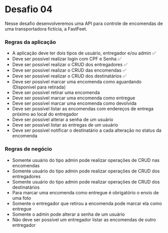 # Desafio 04

Nesse desafio desenvolveremos uma API para controle de encomendas de uma transportadora fictícia, a FastFeet.

### Regras da aplicação

- A aplicação deve ter dois tipos de usuário, entregador e/ou admin ✅
- Deve ser possível realizar login com CPF e Senha ✅
- Deve ser possível realizar o CRUD dos entregadores ✅
- Deve ser possível realizar o CRUD das encomendas ✅
- Deve ser possível realizar o CRUD dos destinatários ✅
- Deve ser possível marcar uma encomenda como aguardando (Disponível para retirada)
- Deve ser possível retirar uma encomenda
- Deve ser possível marcar uma encomenda como entregue
- Deve ser possível marcar uma encomenda como devolvida
- Deve ser possível listar as encomendas com endereços de entrega próximo ao local do entregador
- Deve ser possível alterar a senha de um usuário
- Deve ser possível listar as entregas de um usuário
- Deve ser possível notificar o destinatário a cada alteração no status da encomenda

### Regras de negócio

- Somente usuário do tipo admin pode realizar operações de CRUD nas encomendas
- Somente usuário do tipo admin pode realizar operações de CRUD dos entregadores
- Somente usuário do tipo admin pode realizar operações de CRUD dos destinatários
- Para marcar uma encomenda como entregue é obrigatório o envio de uma foto
- Somente o entregador que retirou a encomenda pode marcar ela como entregue
- Somente o admin pode alterar a senha de um usuário
- Não deve ser possível um entregador listar as encomendas de outro entregador